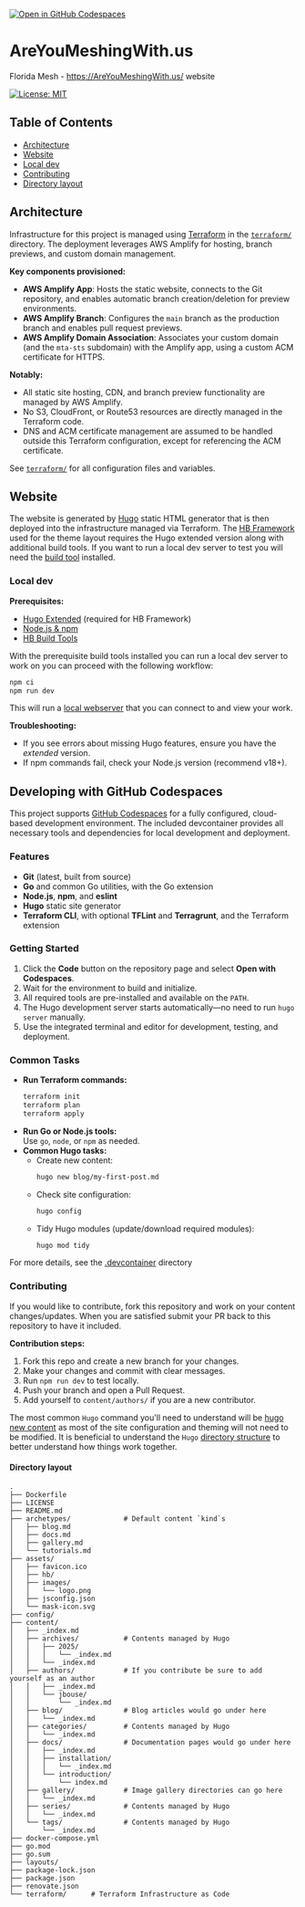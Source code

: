 [![Open in GitHub Codespaces](https://github.com/codespaces/badge.svg)](https://github.com/codespaces/new?repo=flmesh/areyoumeshingwith.us&quickstart=1)

# AreYouMeshingWith.us
Florida Mesh - https://AreYouMeshingWith.us/ website

[![License: MIT](https://img.shields.io/badge/License-MIT-yellow.svg)](LICENSE)

## Table of Contents
- [Architecture](#architecture)
- [Website](#website)
- [Local dev](#local-dev)
- [Contributing](#contributing)
- [Directory layout](#directory-layout)

## Architecture

Infrastructure for this project is managed using [Terraform](https://www.terraform.io/) in the [`terraform/`](terraform/) directory. The deployment leverages AWS Amplify for hosting, branch previews, and custom domain management.

**Key components provisioned:**
- **AWS Amplify App**: Hosts the static website, connects to the Git repository, and enables automatic branch creation/deletion for preview environments.
- **AWS Amplify Branch**: Configures the `main` branch as the production branch and enables pull request previews.
- **AWS Amplify Domain Association**: Associates your custom domain (and the `mta-sts` subdomain) with the Amplify app, using a custom ACM certificate for HTTPS.

**Notably:**
- All static site hosting, CDN, and branch preview functionality are managed by AWS Amplify.
- No S3, CloudFront, or Route53 resources are directly managed in the Terraform code.
- DNS and ACM certificate management are assumed to be handled outside this Terraform configuration, except for referencing the ACM certificate.

See [`terraform/`](terraform/) for all configuration files and variables.

## Website

The website is generated by [Hugo](https://gohugo.io/) static HTML generator that is then deployed into the infrastructure managed via Terraform. The [HB Framework](https://hbstack.dev/) used for the theme layout requires the Hugo extended version along with additional build tools. If you want to run a local dev server to test you will need the [build tool](https://hbstack.dev/docs/getting-started/prerequisites/#build-tools) installed.

### Local dev

**Prerequisites:**
- [Hugo Extended](https://gohugo.io/getting-started/installing/) (required for HB Framework)
- [Node.js & npm](https://nodejs.org/)
- [HB Build Tools](https://hbstack.dev/docs/getting-started/prerequisites/#build-tools)

With the prerequisite build tools installed you can run a local dev server to work on you can proceed with the following workflow:

```sh
npm ci
npm run dev
```

This will run a [local webserver](http://localhost:1313/) that you can connect to and view your work.

**Troubleshooting:**
- If you see errors about missing Hugo features, ensure you have the *extended* version.
- If npm commands fail, check your Node.js version (recommend v18+).

## Developing with GitHub Codespaces

This project supports [GitHub Codespaces](https://github.com/features/codespaces) for a fully configured, cloud-based development environment. The included devcontainer provides all necessary tools and dependencies for local development and deployment.

### Features

- **Git** (latest, built from source)
- **Go** and common Go utilities, with the Go extension
- **Node.js**, **npm**, and **eslint**
- **Hugo** static site generator
- **Terraform CLI**, with optional **TFLint** and **Terragrunt**, and the Terraform extension

### Getting Started

1. Click the **Code** button on the repository page and select **Open with Codespaces**.
2. Wait for the environment to build and initialize.
3. All required tools are pre-installed and available on the `PATH`.
4. The Hugo development server starts automatically—no need to run `hugo server` manually.
5. Use the integrated terminal and editor for development, testing, and deployment.

### Common Tasks

- **Run Terraform commands:**  
  ```sh
  terraform init
  terraform plan
  terraform apply
  ```
- **Run Go or Node.js tools:**  
  Use `go`, `node`, or `npm` as needed.
- **Common Hugo tasks:**  
  - Create new content:
    ```sh
    hugo new blog/my-first-post.md
    ```
  - Check site configuration:
    ```sh
    hugo config
    ```
  - Tidy Hugo modules (update/download required modules):
    ```sh
    hugo mod tidy
    ```

For more details, see the [.devcontainer](.devcontainer/) directory

### Contributing

If you would like to contribute, fork this repository and work on your content changes/updates. When you are satisfied submit your PR back to this repository to have it included.

**Contribution steps:**
1. Fork this repo and create a new branch for your changes.
2. Make your changes and commit with clear messages.
3. Run `npm run dev` to test locally.
4. Push your branch and open a Pull Request.
5. Add yourself to `content/authors/` if you are a new contributor.

The most common `Hugo` command you'll need to understand will be [hugo new content](https://gohugo.io/commands/hugo_new_content/) as most of the site configuration and theming will not need to be modified. It is beneficial to understand the `Hugo` [directory structure](https://gohugo.io/getting-started/directory-structure/) to better understand how things work together.

#### Directory layout

```
.
├── Dockerfile
├── LICENSE
├── README.md
├── archetypes/             # Default content `kind`s
│   ├── blog.md
│   ├── docs.md
│   ├── gallery.md
│   └── tutorials.md
├── assets/
│   ├── favicon.ico
│   ├── hb/
│   ├── images/
│   │   └── logo.png
│   ├── jsconfig.json
│   └── mask-icon.svg
├── config/
├── content/
│   ├── _index.md
│   ├── archives/           # Contents managed by Hugo
│   │   ├── 2025/
│   │   │   └── _index.md
│   │   └── _index.md
│   ├── authors/            # If you contribute be sure to add yourself as an author
│   │   ├── _index.md
│   │   └── jbouse/
│   │       └── _index.md
│   ├── blog/               # Blog articles would go under here
│   │   └── _index.md
│   ├── categories/         # Contents managed by Hugo
│   │   └── _index.md
│   ├── docs/               # Documentation pages would go under here
│   │   ├── _index.md
│   │   ├── installation/
│   │   │   └── _index.md
│   │   └── introduction/
│   │       └── index.md
│   ├── gallery/            # Image gallery directories can go here
│   │   └── _index.md
│   ├── series/             # Contents managed by Hugo
│   │   └── _index.md
│   └── tags/               # Contents managed by Hugo
│       └── _index.md
├── docker-compose.yml
├── go.mod
├── go.sum
├── layouts/
├── package-lock.json
├── package.json
├── renovate.json
└── terraform/      # Terraform Infrastructure as Code
```

